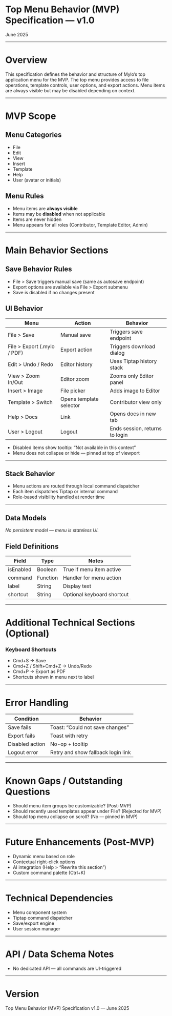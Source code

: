 # Top Menu Behavior (MVP) Specification — v1.0

June 2025

---

# Overview

This specification defines the behavior and structure of Mylo’s top application menu for the MVP. The top menu provides access to file operations, template controls, user options, and export actions. Menu items are always visible but may be disabled depending on context.

---

# MVP Scope

## Menu Categories

- File
- Edit
- View
- Insert
- Template
- Help
- User (avatar or initials)

## Menu Rules

- Menu items are **always visible**
- Items may be **disabled** when not applicable
- Items are never hidden
- Menu appears for all roles (Contributor, Template Editor, Admin)

---

# Main Behavior Sections

## Save Behavior Rules

- File > Save triggers manual save (same as autosave endpoint)
- Export options are available via File > Export submenu
- Save is disabled if no changes present

## UI Behavior

| Menu | Action | Behavior |
|------|--------|----------|
| File > Save | Manual save | Triggers save endpoint |
| File > Export (.mylo / PDF) | Export action | Triggers download dialog |
| Edit > Undo / Redo | Editor history | Uses Tiptap history stack |
| View > Zoom In/Out | Editor zoom | Zooms only Editor panel |
| Insert > Image | File picker | Adds image to Editor |
| Template > Switch | Opens template selector | Contributor view only |
| Help > Docs | Link | Opens docs in new tab |
| User > Logout | Logout | Ends session, returns to login |

- Disabled items show tooltip: “Not available in this context”
- Menu does not collapse or hide — pinned at top of viewport

---

## Stack Behavior

- Menu actions are routed through local command dispatcher
- Each item dispatches Tiptap or internal command
- Role-based visibility handled at render time

---

## Data Models

*No persistent model — menu is stateless UI.*

## Field Definitions

| Field | Type | Notes |
|-------|------|-------|
| isEnabled | Boolean | True if menu item active |
| command | Function | Handler for menu action |
| label | String | Display text |
| shortcut | String | Optional keyboard shortcut |

---

# Additional Technical Sections (Optional)

### Keyboard Shortcuts

- Cmd+S → Save
- Cmd+Z / Shift+Cmd+Z → Undo/Redo
- Cmd+P → Export as PDF
- Shortcuts shown in menu next to label

---

# Error Handling

| Condition | Behavior |
|----------|----------|
| Save fails | Toast: “Could not save changes” |
| Export fails | Toast with retry |
| Disabled action | No-op + tooltip |
| Logout error | Retry and show fallback login link |

---

# Known Gaps / Outstanding Questions

- Should menu item groups be customizable? (Post-MVP)
- Should recently used templates appear under File? (Rejected for MVP)
- Should top menu collapse on scroll? (No — pinned in MVP)

---

# Future Enhancements (Post-MVP)

- Dynamic menu based on role
- Contextual right-click options
- AI integration (Help > “Rewrite this section”)
- Custom command palette (Ctrl+K)

---

# Technical Dependencies

- Menu component system
- Tiptap command dispatcher
- Save/export engine
- User session manager

---

# API / Data Schema Notes

- No dedicated API — all commands are UI-triggered

---

# Version

Top Menu Behavior (MVP) Specification v1.0 — June 2025
